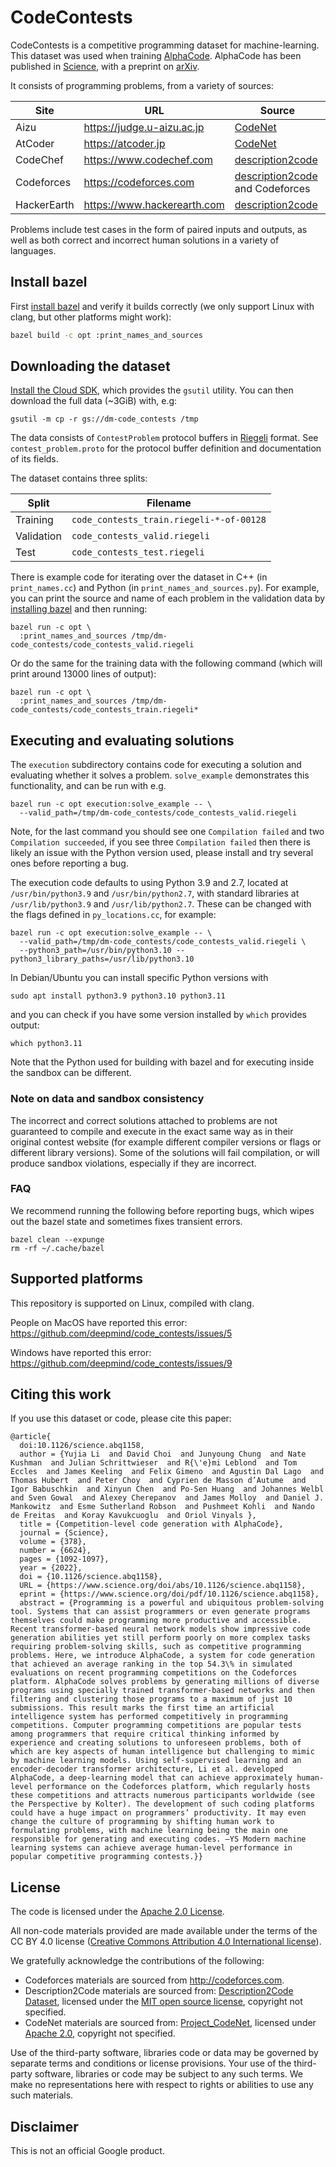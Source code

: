 # CodeContests

CodeContests is a competitive programming dataset for machine-learning. This
dataset was used when training
[AlphaCode](https://deepmind.com/blog/article/Competitive-programming-with-AlphaCode). AlphaCode has been published in [Science](https://www.science.org/doi/10.1126/science.abq1158), with a preprint on [arXiv](https://arxiv.org/abs/2203.07814).

It consists of programming problems, from a variety of sources:

Site        | URL                         | Source
----------- | --------------------------- | ------
Aizu        | https://judge.u-aizu.ac.jp  | [CodeNet](https://github.com/IBM/Project_CodeNet)
AtCoder     | https://atcoder.jp          | [CodeNet](https://github.com/IBM/Project_CodeNet)
CodeChef    | https://www.codechef.com    | [description2code](https://github.com/ethancaballero/description2code)
Codeforces  | https://codeforces.com      | [description2code](https://github.com/ethancaballero/description2code) and Codeforces
HackerEarth | https://www.hackerearth.com | [description2code](https://github.com/ethancaballero/description2code)

Problems include test cases in the form of paired inputs and outputs, as well as
both correct and incorrect human solutions in a variety of languages.

## Install bazel

First [install bazel](https://docs.bazel.build/versions/main/install.html)
and verify it builds correctly (we only support Linux with clang, but other
platforms might work):

```sh
bazel build -c opt :print_names_and_sources
```

## Downloading the dataset

[Install the Cloud SDK](https://cloud.google.com/sdk/docs/quickstart), which
provides the `gsutil` utility. You can then download the full data (~3GiB) with,
e.g:

```
gsutil -m cp -r gs://dm-code_contests /tmp
```

The data consists of `ContestProblem` protocol buffers in
[Riegeli](https://github.com/google/riegeli) format. See `contest_problem.proto`
for the protocol buffer definition and documentation of its fields.

The dataset contains three splits:

Split      | Filename
---------- | ----------------------------------------
Training   | `code_contests_train.riegeli-*-of-00128`
Validation | `code_contests_valid.riegeli`
Test       | `code_contests_test.riegeli`

There is example code for iterating over the dataset in C++ (in
`print_names.cc`) and Python (in `print_names_and_sources.py`). For example, you
can print the source and name of each problem in the validation data by
[installing bazel](https://docs.bazel.build/versions/main/install.html) and then
running:

```
bazel run -c opt \
  :print_names_and_sources /tmp/dm-code_contests/code_contests_valid.riegeli
```

Or do the same for the training data with the following command (which will
print around 13000 lines of output):

```
bazel run -c opt \
  :print_names_and_sources /tmp/dm-code_contests/code_contests_train.riegeli*
```

## Executing and evaluating solutions

The `execution` subdirectory contains code for executing a solution and
evaluating whether it solves a problem. `solve_example` demonstrates this
functionality, and can be run with e.g.

```
bazel run -c opt execution:solve_example -- \
  --valid_path=/tmp/dm-code_contests/code_contests_valid.riegeli
```

Note, for the last command you should see one `Compilation failed` and two
`Compilation succeeded`, if you see three `Compilation failed` then there is
likely an issue with the Python version used, please install and try several
ones before reporting a bug.

The execution code defaults to using Python 3.9 and 2.7, located at
`/usr/bin/python3.9` and `/usr/bin/python2.7`, with standard libraries at
`/usr/lib/python3.9` and `/usr/lib/python2.7`. These can be changed with the
flags defined in `py_locations.cc`, for example:

```
bazel run -c opt execution:solve_example -- \
  --valid_path=/tmp/dm-code_contests/code_contests_valid.riegeli \
  --python3_path=/usr/bin/python3.10 --python3_library_paths=/usr/lib/python3.10
```

In Debian/Ubuntu you can install specific Python versions with

```
sudo apt install python3.9 python3.10 python3.11
```

and you can check if you have some version installed by `which` provides output:

```
which python3.11
```

Note that the Python used for building with bazel and for executing inside the sandbox can be different.

### Note on data and sandbox consistency

The incorrect and correct solutions attached to problems are not guaranteed to compile and execute in the exact same way as in their original contest website (for example different compiler versions or flags or different library versions). Some of the solutions will fail compilation, or will produce sandbox violations, especially if they are incorrect.

### FAQ

We recommend running the following before reporting bugs, which wipes out the
bazel state and sometimes fixes transient errors.

```
bazel clean --expunge
rm -rf ~/.cache/bazel
```

## Supported platforms

This repository is supported on Linux, compiled with clang.

People on MacOS have reported this error:
https://github.com/deepmind/code_contests/issues/5

Windows have reported this error:
https://github.com/deepmind/code_contests/issues/9

## Citing this work

If you use this dataset or code, please cite this paper:

```
@article{
  doi:10.1126/science.abq1158,
  author = {Yujia Li  and David Choi  and Junyoung Chung  and Nate Kushman  and Julian Schrittwieser  and R{\'e}mi Leblond  and Tom Eccles  and James Keeling  and Felix Gimeno  and Agustin Dal Lago  and Thomas Hubert  and Peter Choy  and Cyprien de Masson d’Autume  and Igor Babuschkin  and Xinyun Chen  and Po-Sen Huang  and Johannes Welbl  and Sven Gowal  and Alexey Cherepanov  and James Molloy  and Daniel J. Mankowitz  and Esme Sutherland Robson  and Pushmeet Kohli  and Nando de Freitas  and Koray Kavukcuoglu  and Oriol Vinyals },
  title = {Competition-level code generation with AlphaCode},
  journal = {Science},
  volume = {378},
  number = {6624},
  pages = {1092-1097},
  year = {2022},
  doi = {10.1126/science.abq1158},
  URL = {https://www.science.org/doi/abs/10.1126/science.abq1158},
  eprint = {https://www.science.org/doi/pdf/10.1126/science.abq1158},
  abstract = {Programming is a powerful and ubiquitous problem-solving tool. Systems that can assist programmers or even generate programs themselves could make programming more productive and accessible. Recent transformer-based neural network models show impressive code generation abilities yet still perform poorly on more complex tasks requiring problem-solving skills, such as competitive programming problems. Here, we introduce AlphaCode, a system for code generation that achieved an average ranking in the top 54.3\% in simulated evaluations on recent programming competitions on the Codeforces platform. AlphaCode solves problems by generating millions of diverse programs using specially trained transformer-based networks and then filtering and clustering those programs to a maximum of just 10 submissions. This result marks the first time an artificial intelligence system has performed competitively in programming competitions. Computer programming competitions are popular tests among programmers that require critical thinking informed by experience and creating solutions to unforeseen problems, both of which are key aspects of human intelligence but challenging to mimic by machine learning models. Using self-supervised learning and an encoder-decoder transformer architecture, Li et al. developed AlphaCode, a deep-learning model that can achieve approximately human-level performance on the Codeforces platform, which regularly hosts these competitions and attracts numerous participants worldwide (see the Perspective by Kolter). The development of such coding platforms could have a huge impact on programmers’ productivity. It may even change the culture of programming by shifting human work to formulating problems, with machine learning being the main one responsible for generating and executing codes. —YS Modern machine learning systems can achieve average human-level performance in popular competitive programming contests.}}
```

## License

The code is licensed under the
[Apache 2.0 License](https://www.apache.org/licenses/LICENSE-2.0).

All non-code materials provided are made available under the terms of the CC BY
4.0 license
([Creative Commons Attribution 4.0 International license](https://creativecommons.org/licenses/by/4.0/legalcode)).

We gratefully acknowledge the contributions of the following:

*   Codeforces materials are sourced from http://codeforces.com.
*   Description2Code materials are sourced from:
    [Description2Code Dataset](https://github.com/ethancaballero/description2code),
    licensed under the
    [MIT open source license](https://opensource.org/licenses/MIT), copyright
    not specified.
*   CodeNet materials are sourced from:
    [Project_CodeNet](https://github.com/IBM/Project_CodeNet), licensed under
    [Apache 2.0](https://www.apache.org/licenses/LICENSE-2.0), copyright not
    specified.

Use of the third-party software, libraries code or data may be governed by
separate terms and conditions or license provisions. Your use of the third-party
software, libraries or code may be subject to any such terms. We make no
representations here with respect to rights or abilities to use any such
materials.

## Disclaimer

This is not an official Google product.
